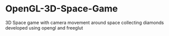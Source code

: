 # OpenGL-3D-Space-Game
3D Space game with camera movement around space collecting diamonds developed using opengl and freeglut
